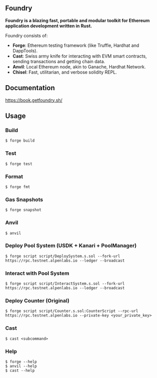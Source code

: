 ## Foundry

**Foundry is a blazing fast, portable and modular toolkit for Ethereum application development written in Rust.**

Foundry consists of:

-   **Forge**: Ethereum testing framework (like Truffle, Hardhat and DappTools).
-   **Cast**: Swiss army knife for interacting with EVM smart contracts, sending transactions and getting chain data.
-   **Anvil**: Local Ethereum node, akin to Ganache, Hardhat Network.
-   **Chisel**: Fast, utilitarian, and verbose solidity REPL.

## Documentation

https://book.getfoundry.sh/

## Usage

### Build

```shell
$ forge build
```

### Test

```shell
$ forge test
```

### Format

```shell
$ forge fmt
```

### Gas Snapshots

```shell
$ forge snapshot
```

### Anvil

```shell
$ anvil
```

### Deploy Pool System (USDK + Kanari + PoolManager)

```shell
$ forge script script/DeploySystem.s.sol --fork-url https://rpc.testnet.alpenlabs.io --ledger --broadcast
```

### Interact with Pool System

```shell
$ forge script script/InteractSystem.s.sol --fork-url https://rpc.testnet.alpenlabs.io --ledger --broadcast
```

### Deploy Counter (Original)

```shell
$ forge script script/Counter.s.sol:CounterScript --rpc-url https://rpc.testnet.alpenlabs.io --private-key <your_private_key>
```

### Cast

```shell
$ cast <subcommand>
```

### Help

```shell
$ forge --help
$ anvil --help
$ cast --help
```
